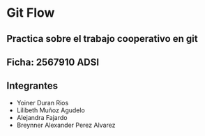 # Git Flow
Practica sobre el trabajo cooperativo en git
---
## **Ficha:** 2567910 ADSI
## **Integrantes**

+ Yoiner Duran Rios
+ Lilibeth Muñoz Agudelo
+ Alejandra Fajardo
+ Breynner Alexander Perez Alvarez
